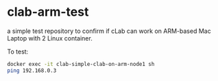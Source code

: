 # clab-arm-test

a simple test repository to confirm if cLab can work on ARM-based Mac Laptop with 2 Linux container.

To test:

```sh
docker exec -it clab-simple-clab-on-arm-node1 sh
ping 192.168.0.3
```
